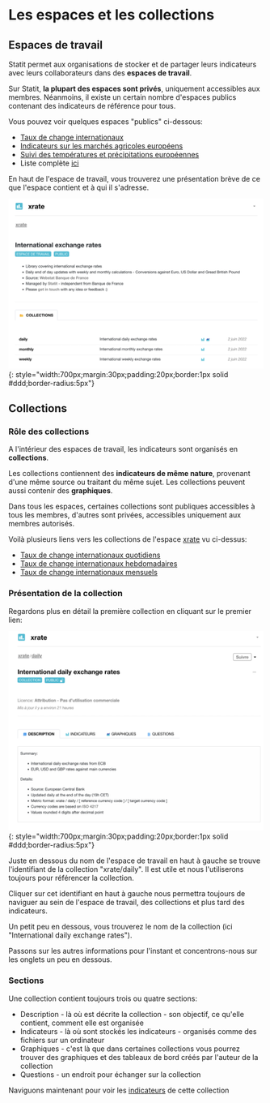 # Les espaces et les collections

## Espaces de travail

Statit permet aux organisations de stocker et de partager leurs indicateurs avec leurs collaborateurs dans des **espaces de travail**.

Sur Statit, **la plupart des espaces sont privés**, uniquement accessibles aux membres. Néanmoins, il existe un certain nombre d'espaces publics contenant des indicateurs de référence pour tous.

Vous pouvez voir quelques espaces "publics" ci-dessous:

- [Taux de change internationaux](https://www.gostatit.com/xrate)
- [Indicateurs sur les marchés agricoles européens](https://www.gostatit.com/eu-agri)
- [Suivi des températures et précipitations européennes](https://www.gostatit.com/clim)
- Liste complète [ici](https://www.gostatit.com/public)

En haut de l'espace de travail, vous trouverez une présentation brève de ce que l'espace contient et à qui il s'adresse.

![Espace de travail](/img/user-fr_gs_org_0.png){: style="width:700px;margin:30px;padding:20px;border:1px solid #ddd;border-radius:5px"}


## Collections

### Rôle des collections

A l'intérieur des espaces de travail, les indicateurs sont organisés en **collections**.

Les collections contiennent des **indicateurs de même nature**, provenant d'une même source ou traitant du même sujet. Les collections peuvent aussi contenir des **graphiques**.

Dans tous les espaces, certaines collections sont publiques accessibles à tous les membres, d'autres sont privées, accessibles uniquement aux membres autorisés.

Voilà plusieurs liens vers les collections de l'espace [xrate](https://www.gostatit.com/xrate) vu ci-dessus:

- [Taux de change internationaux quotidiens](https://www.gostatit.com/xrate/daily)
- [Taux de change internationaux hebdomadaires](https://www.gostatit.com/xrate/weekly)
- [Taux de change internationaux mensuels](https://www.gostatit.com/xrate/monthly)

### Présentation de la collection

Regardons plus en détail la première collection en cliquant sur le premier lien:

![Collection](/img/user-fr_gs_org_1.png){: style="width:700px;margin:30px;padding:20px;border:1px solid #ddd;border-radius:5px"}

Juste en dessous du nom de l'espace de travail en haut à gauche se trouve l'identifiant de la collection "xrate/daily". Il est utile et nous l'utiliserons toujours pour référencer la collection.

Cliquer sur cet identifiant en haut à gauche nous permettra toujours de naviguer au sein de l'espace de travail, des collections et plus tard des indicateurs.

Un petit peu en dessous, vous trouverez le nom de la collection (ici "International daily exchange rates").

Passons sur les autres informations pour l'instant et concentrons-nous sur les onglets un peu en dessous.

### Sections

Une collection contient toujours trois ou quatre sections:

- Description - là où est décrite la collection - son objectif, ce qu'elle contient, comment elle est organisée
- Indicateurs - là où sont stockés les indicateurs - organisés comme des fichiers sur un ordinateur
- Graphiques - c'est là que dans certaines collections vous pourrez trouver des graphiques et des tableaux de bord créés par l'auteur de la collection
- Questions - un endroit pour échanger sur la collection

Naviguons maintenant pour voir les [indicateurs](metrics.md) de cette collection
